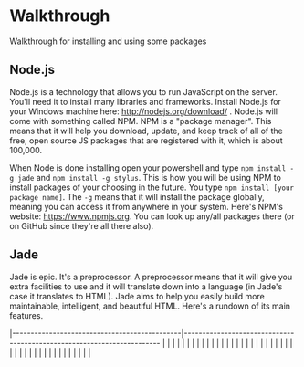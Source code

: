 Walkthrough
===========

Walkthrough for installing and using some packages


## Node.js

Node.js is a technology that allows you to run JavaScript on the server. You'll need it to install many libraries and frameworks. Install Node.js for your Windows machine here: http://nodejs.org/download/ . Node.js will come with something called NPM. NPM is a "package manager". This means that it will help you download, update, and keep track of all of the free, open source JS packages that are registered with it, which is about 100,000.

When Node is done installing open your powershell and type `npm install -g jade` and `npm install -g stylus`. This is how you will be using NPM to install packages of your choosing in the future. You type `npm install [your package name]`. The `-g` means that it will install the package globally, meaning you can access it from anywhere in your system. Here's NPM's website: https://www.npmjs.org. You can look up any/all packages there (or on GitHub since they're all there also).


## Jade

Jade is epic. It's a preprocessor. A preprocessor means that it will give you extra facilities to use and it will translate down into a language (in Jade's case it translates to HTML). Jade aims to help you easily build more maintainable, intelligent, and beautiful HTML. Here's a rundown of its main features.

|----------------------------------------------|-----------------------------------------------------------------------
|                                              |
|                                              |
|                                              |
|                                              |
|                                              |
|                                              |
|                                              |
|                                              |
|                                              |
|                                              |
|                                              |
|                                              |
|                                              |
|                                              |
|                                              |
|                                              |
|                                              |
|                                              |
|                                              |
|                                              |
|                                              |
|                                              |
